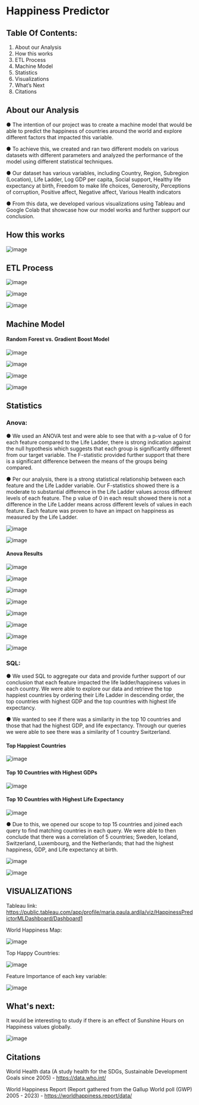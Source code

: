 
# Happiness Predictor


## Table Of Contents:

1. About our Analysis
2. How this works
3. ETL Process
4. Machine Model
5. Statistics
6. Visualizations
7. What’s Next
8. Citations

## About our Analysis
● The intention of our project was to create a machine model that would be able to predict the 
happiness of countries around the world and explore different factors that impacted this 
variable. 

● To achieve this, we created and ran two different models on various datasets with different 
parameters and analyzed the performance of the model using different statistical 
techniques.

● Our dataset has various variables, including Country, Region, Subregion (Location), Life 
Ladder, Log GDP per capita, Social support, Healthy life expectancy at birth, Freedom to 
make life choices, Generosity, Perceptions of corruption, Positive affect, Negative affect, 
Various Health indicators

● From this data, we developed various visualizations using Tableau and Google Colab that 
showcase how our model works and further support our conclusion.


## How this works
![image](https://github.com/user-attachments/assets/f7a4ab49-958e-439e-accd-b61ac3da7e87)


## ETL Process

![image](https://github.com/user-attachments/assets/f49e3139-d1e0-4546-9cf3-55cf09e11086)

![image](https://github.com/user-attachments/assets/73f8285a-43c0-42d7-96f2-f4c4b468d3dd)

![image](https://github.com/user-attachments/assets/9eecd71e-1c42-4859-874d-0c33dbae4ef1)


## Machine Model

#### Random Forest vs. Gradient Boost Model

![image](https://github.com/user-attachments/assets/99adbe41-d149-4954-86af-39057df6f3b1)

![image](https://github.com/user-attachments/assets/e793f710-7671-42bd-a6f7-de144cdbae5b)

![image](https://github.com/user-attachments/assets/b061d549-5e41-42d1-a61f-1709f29a7d38)

![image](https://github.com/user-attachments/assets/31658d95-b9f3-40f9-8638-4202d875af79)


## Statistics

### Anova:

● We used an ANOVA test and were able to see that with a p-value of 0 for each feature compared to the Life Ladder, there is strong indication against the null hypothesis which suggests that each group is significantly different from our target variable. The F-statistic provided further support that there is a significant difference between the means of the groups being compared.

● Per our analysis, there is a strong statistical relationship between each feature and the Life Ladder variable. Our F-statistics showed there is a moderate to substantial difference in the Life Ladder values across different levels of each feature. The p value of 0 in each result showed there is not a difference in the Life Ladder means across different levels of values in each feature. Each feature was proven to have an impact on happiness as measured by the Life Ladder.

![image](https://github.com/user-attachments/assets/907e5040-1b79-4674-8693-75d4443f6073)

![image](https://github.com/user-attachments/assets/f8c821f1-df46-405d-83ee-70793a638a37)

#### Anova Results
![image](https://github.com/user-attachments/assets/0e2f44c3-4834-48e3-a951-418afbeb73c4)

![image](https://github.com/user-attachments/assets/18538258-59b1-4367-8671-175bb67c242a)

![image](https://github.com/user-attachments/assets/46343d8e-5061-4ce0-9e9b-a233969c8e1c)

![image](https://github.com/user-attachments/assets/4220b117-89dd-4aa8-a12c-0e1eda07bf85)

![image](https://github.com/user-attachments/assets/d98aafb5-6c48-4f2f-a78f-25f31590381a)

![image](https://github.com/user-attachments/assets/b0d5f0fe-9638-4a4d-a497-992e36fd6d7f)

![image](https://github.com/user-attachments/assets/e733b3bf-e9d4-4505-aeeb-73e7b2adf7c3)

![image](https://github.com/user-attachments/assets/fc7d6f02-26c3-4d2b-8fa3-aaf5c123e1b8)


### SQL:

● We used SQL to aggregate our data and provide further support of our conclusion that each feature impacted the life ladder/happiness values in each country. We were able to explore our data and retrieve the top happiest countries by ordering their Life Ladder in descending order, the top countries with highest GDP and the top countries with highest life expectancy.

● We wanted to see if there was a similarity in the top 10 countries and those that had the highest GDP, and life expectancy. Through our queries we were able to see there was a similarity of 1 country Switzerland. 

#### Top Happiest Countries
![image](https://github.com/user-attachments/assets/d92a1b7b-a4f2-4c87-b14e-d23634a9337d)

#### Top 10 Countries with Highest GDPs
![image](https://github.com/user-attachments/assets/ef360ea5-e540-4a68-bdff-77e4aa363beb)

#### Top 10 Countries with Highest Life Expectancy
![image](https://github.com/user-attachments/assets/4f61f432-859f-4846-a00b-1a9a750dc1e7)

● Due to this, we opened our scope to top 15 countries and joined each query to find matching countries in each query. We were able to then conclude that there was a correlation of 5 countries; Sweden, Iceland, Switzerland, Luxembourg, and the Netherlands; that had the highest happiness, GDP, and Life expectancy at birth.

![image](https://github.com/user-attachments/assets/f6387df3-b4c5-4261-a2bc-3a3528278273)

![image](https://github.com/user-attachments/assets/fad2d2a9-b680-428a-bd4b-ae1d22d77d96)




## VISUALIZATIONS


Tableau link: https://public.tableau.com/app/profile/maria.paula.ardila/viz/HappinessPredictorMLDashboard/Dashboard1

World Happiness Map:


![image](https://github.com/user-attachments/assets/252de687-db9d-4d05-9053-4ac7e0f606d7)

Top Happy Countries:


![image](https://github.com/user-attachments/assets/e5851288-1298-44fd-8a57-2d9c10db5a0e)

Feature Importance of each key variable:


![image](https://github.com/user-attachments/assets/3f42a85f-fa57-491a-91c9-38aed6451892)

## What's next:


It would be interesting to study if there is an effect of Sunshine Hours on Happiness values globally.

![image](https://github.com/user-attachments/assets/cfc86441-e9e8-4d0e-a9c2-20cdf8053f87)

## Citations

World Health data (A study health for the SDGs, Sustainable Development Goals since 2005) - https://data.who.int/


World Happiness Report (Report gathered from the Gallup World poll (GWP) 2005 - 2023) - https://worldhappiness.report/data/




